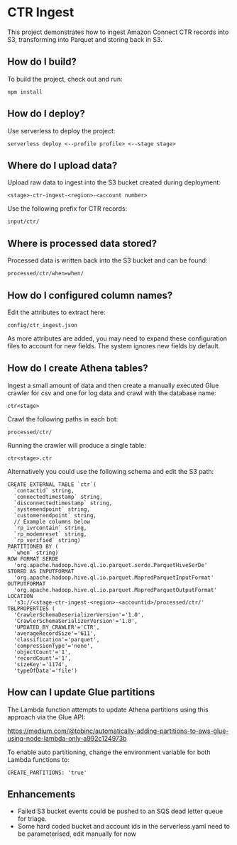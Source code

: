# CTR Ingest

This project demonstrates how to ingest Amazon Connect CTR records into S3, transforming into Parquet and storing back in S3.

## How do I build?

To build the project, check out and run:

    npm install

## How do I deploy?

Use serverless to deploy the project:

    serverless deploy <--profile profile> <--stage stage>

## Where do I upload data?

Upload raw data to ingest into the S3 bucket created during deployment:

    <stage>-ctr-ingest-<region>-<account number>

Use the following prefix for CTR records:

    input/ctr/

## Where is processed data stored?

Processed data is written back into the S3 bucket and can be found:

    processed/ctr/when=when/

## How do I configured column names?

Edit the attributes to extract here:

    config/ctr_ingest.json

As more attributes are added, you may need to expand these configuration files to account for new fields. The system ignores new fields by default.

## How do I create Athena tables?

Ingest a small amount of data and then create a manually executed Glue crawler for csv and one for log data and crawl with the database name:

    ctr<stage>

Crawl the following paths in each bot:

    processed/ctr/

Running the crawler will produce a single table:

    ctr<stage>.ctr

Alternatively you could use the following schema and edit the S3 path:

    CREATE EXTERNAL TABLE `ctr`(
      `contactid` string, 
      `connectedtimestamp` string, 
      `disconnectedtimestamp` string, 
      `systemendpoint` string, 
      `customerendpoint` string, 
      // Example columns below
      `rp_ivrcontain` string, 
      `rp_modemreset` string, 
      `rp_verified` string)
    PARTITIONED BY ( 
      `when` string)
    ROW FORMAT SERDE 
      'org.apache.hadoop.hive.ql.io.parquet.serde.ParquetHiveSerDe' 
    STORED AS INPUTFORMAT 
      'org.apache.hadoop.hive.ql.io.parquet.MapredParquetInputFormat' 
    OUTPUTFORMAT 
      'org.apache.hadoop.hive.ql.io.parquet.MapredParquetOutputFormat'
    LOCATION
      's3://<stage-ctr-ingest-<region>-<accountid>/processed/ctr/'
    TBLPROPERTIES (
      'CrawlerSchemaDeserializerVersion'='1.0', 
      'CrawlerSchemaSerializerVersion'='1.0', 
      'UPDATED_BY_CRAWLER'='CTR', 
      'averageRecordSize'='611', 
      'classification'='parquet', 
      'compressionType'='none', 
      'objectCount'='1', 
      'recordCount'='1', 
      'sizeKey'='1174', 
      'typeOfData'='file')

## How can I update Glue partitions

The Lambda function attempts to update Athena partitions using this approach via the Glue API:

https://medium.com/@tobinc/automatically-adding-partitions-to-aws-glue-using-node-lambda-only-a992c124973b

To enable auto partitioning, change the environment variable for both Lambda functions to:

    CREATE_PARTITIONS: 'true'

## Enhancements

- Failed S3 bucket events could be pushed to an SQS dead letter queue for triage.
- Some hard coded bucket and account ids in the serverless.yaml need to be parameterised, edit manually for now
